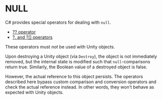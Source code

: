 # NULL

C# provides special operators for dealing with `null`.

- [?? operator](https://docs.microsoft.com/en-us/dotnet/csharp/language-reference/operators/null-coalescing-operator)
- [?. and ?[] operators](https://docs.microsoft.com/en-us/dotnet/csharp/language-reference/operators/null-conditional-operators)

These operators must *not* be used with Unity objects.

Upon destroying a Unity object (via `Destroy`), the object is not immediately removed, but the internal state is modified such that `null`-comparisons return true.
Similarly, the Boolean value of a destroyed object is false.

However, the actual reference to this object persists.
The operators described here bypass custom comparison and conversion operators and check the actual reference instead.
In other words, they won't behave as expected with Unity objects.
